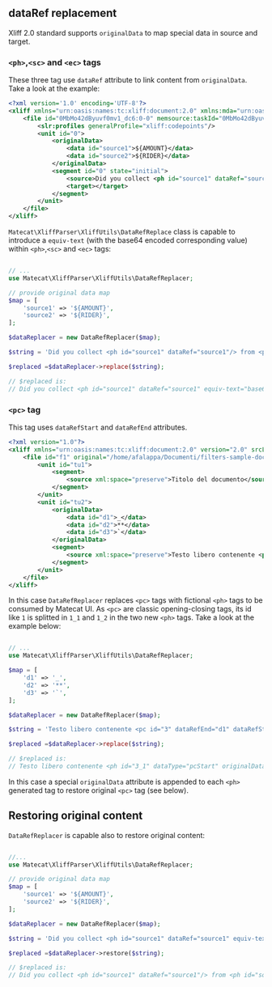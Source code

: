 ## dataRef replacement

Xliff 2.0 standard supports `originalData` to map special data in source and target.

### `<ph>`,`<sc>` and `<ec>` tags

These three tag use `dataRef` attribute to link content from `originalData`. Take a look at the example:

```xml
<?xml version='1.0' encoding='UTF-8'?>
<xliff xmlns="urn:oasis:names:tc:xliff:document:2.0" xmlns:mda="urn:oasis:names:tc:xliff:metadata:2.0" xmlns:slr="urn:oasis:names:tc:xliff:sizerestriction:2.0" xmlns:memsource="http://www.memsource.com/xliff2.0/1.0" version="2.0" memsource:wfLevel="1" srcLang="en-us" trgLang="bn-bd">
    <file id="0MbMo42dByuvf0mv1_dc6:0-0" memsource:taskId="0MbMo42dByuvf0mv1_dc6" canResegment="no" original="7cf155ce-rtapi.xml">
        <slr:profiles generalProfile="xliff:codepoints"/>
        <unit id="0">
            <originalData>
                <data id="source1">${AMOUNT}</data>
                <data id="source2">${RIDER}</data>
            </originalData>
            <segment id="0" state="initial">
                <source>Did you collect <ph id="source1" dataRef="source1"/> from <ph id="source2" dataRef="source2"/>?</source>
                <target></target>
            </segment>
        </unit>
    </file>
</xliff>
```

`Matecat\XliffParser\XliffUtils\DataRefReplace` class is capable to introduce a `equiv-text` (with the base64 encoded corresponding value) within `<ph>`,`<sc>` and `<ec>` tags:

```php

// ...
use Matecat\XliffParser\XliffUtils\DataRefReplacer;

// provide original data map
$map = [
    'source1' => '${AMOUNT}',
    'source2' => '${RIDER}',
];

$dataReplacer = new DataRefReplacer($map);

$string = 'Did you collect <ph id="source1" dataRef="source1"/> from <ph id="source2" dataRef="source2"/>?';

$replaced =$dataReplacer->replace($string);

// $replaced is:
// Did you collect <ph id="source1" dataRef="source1" equiv-text="base64:JHtBTU9VTlR9"/> from <ph id="source2" dataRef="source2" equiv-text="base64:JHtSSURFUn0="/>?

```

### `<pc>` tag

This tag uses `dataRefStart` and `dataRefEnd` attributes.

```xml
<?xml version="1.0"?>
<xliff xmlns="urn:oasis:names:tc:xliff:document:2.0" version="2.0" srcLang="en-US" trgLang="it-IT" xmlns:its="http://www.w3.org/2005/11/its" xmlns:itsxlf="http://www.w3.org/ns/its-xliff/" its:version="2.0">
    <file id="f1" original="/home/afalappa/Documenti/filters-sample-docs/markdown/prova.md">
        <unit id="tu1">
            <segment>
                <source xml:space="preserve">Titolo del documento</source>
            </segment>
        </unit>
        <unit id="tu2">
            <originalData>
                <data id="d1">_</data>
                <data id="d2">**</data>
                <data id="d3">`</data>
            </originalData>
            <segment>
                <source xml:space="preserve">Testo libero contenente <pc id="3" dataRefEnd="d1" dataRefStart="d1"><pc id="4" dataRefEnd="d2" dataRefStart="d2">grassetto + corsivo</pc></pc></source>
            </segment>
        </unit>
    </file>
</xliff>
```

In this case `DataRefReplacer` replaces `<pc>` tags with fictional `<ph>` tags to be consumed by Matecat UI. As `<pc>` are classic opening-closing tags, its id like `1` is splitted in `1_1` and
 `1_2` in the two new `<ph>` tags. Take a look at the example below:

```php

// ...
use Matecat\XliffParser\XliffUtils\DataRefReplacer;

$map = [
    'd1' => '_',
    'd2' => '**',
    'd3' => '`',
];

$dataReplacer = new DataRefReplacer($map);

$string = 'Testo libero contenente <pc id="3" dataRefEnd="d1" dataRefStart="d1"><pc id="4" dataRefEnd="d2" dataRefStart="d2">grassetto + corsivo</pc></pc>';

$replaced =$dataReplacer->replace($string);

// $replaced is:
// Testo libero contenente <ph id="3_1" dataType="pcStart" originalData="PHBjIGlkPSIzIiBkYXRhUmVmRW5kPSJkMSIgZGF0YVJlZlN0YXJ0PSJkMSI+" dataRef="d1" equiv-text="base64:Xw=="/><ph id="4_1" dataType="pcStart" originalData="PHBjIGlkPSI0IiBkYXRhUmVmRW5kPSJkMiIgZGF0YVJlZlN0YXJ0PSJkMiI+" dataRef="d2" equiv-text="base64:Kio="/>grassetto + corsivo<ph id="4_2" dataType="pcEnd" originalData="PC9wYz4=" dataRef="d2" equiv-text="base64:Kio="/><ph id="3_2" dataType="pcEnd" originalData="PC9wYz4=" dataRef="d1" equiv-text="base64:Xw=="/>

```

In this case a special `originalData` attribute is appended to each `<ph>` generated tag to restore original `<pc>` tag (see below).

## Restoring original content

`DataRefReplacer` is capable also to restore original content:

```php

//...
use Matecat\XliffParser\XliffUtils\DataRefReplacer;

// provide original data map
$map = [
    'source1' => '${AMOUNT}',
    'source2' => '${RIDER}',
];

$dataReplacer = new DataRefReplacer($map);

$string = 'Did you collect <ph id="source1" dataRef="source1" equiv-text="base64:JHtBTU9VTlR9"/> from <ph id="source2" dataRef="source2" equiv-text="base64:JHtSSURFUn0="/>?';

$replaced =$dataReplacer->restore($string);

// $replaced is:
// Did you collect <ph id="source1" dataRef="source1"/> from <ph id="source2" dataRef="source2"/>?

```
